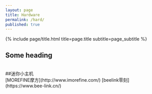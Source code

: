 ```yaml
---
layout: page
title: Hardware
permalink: /hard/
published: true
---
```


<div class="page" markdown="1">

{% include page/title.html title=page.title subtitle=page_subtitle %}

## Some heading
<br>
##迷你小主机
<br>
[MOREFINE摩方](http://www.imorefine.com/)
[beelink零刻](https://www.bee-link.cn/)
